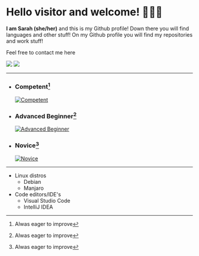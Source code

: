 # Hello visitor and welcome! :vulcan_salute::rainbow_flag:
**I am Sarah (she/her)** and this is my Github profile! Down there you will find languages and other stuff! On my Github profile you will find my repositories and work stuff!

Feel free to contact me here

[<img src="https://img.shields.io/badge/Gmail-D14836?style=for-the-badge&logo=gmail&logoColor=white">]()
[<img src="https://img.shields.io/badge/LinkedIn-0077B5?style=for-the-badge&logo=linkedin&logoColor=white">]()

---

* ### Competent[^1]

   [![Competent](https://skillicons.dev/icons?i=ts,js,html,css,mongodb,java,react,vite,tailwind,express,nodejs,postgres)](https://skillicons.dev)

* ### Advanced Beginner[^1]

   [![Advanced Beginner](https://skillicons.dev/icons?i=postman,git,materialui,maven)](https://skillicons.dev)

* ### Novice[^1]

   [![Novice](https://skillicons.dev/icons?i=c,cpp,rust,electron,godot)](https://skillicons.dev)

---

* Linux distros
   * Debian
   * Manjaro
* Code editors/IDE's
   * Visual Studio Code
   * IntelliJ IDEA

[^1]: Alwas eager to improve
